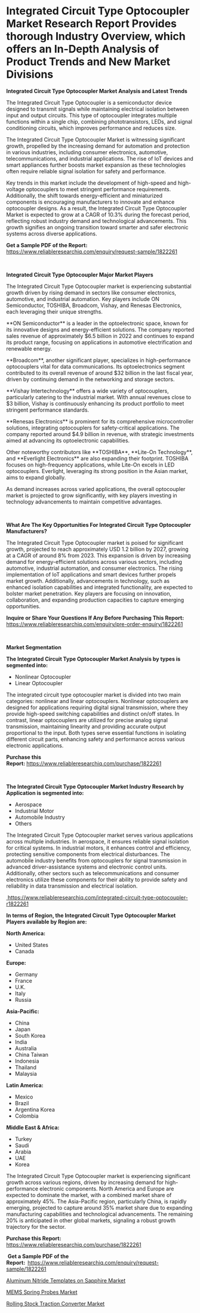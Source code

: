 <p><h1>Integrated Circuit Type Optocoupler Market Research Report Provides thorough Industry Overview, which offers an In-Depth Analysis of Product Trends and New Market Divisions</h1></p><p><strong>Integrated Circuit Type Optocoupler Market Analysis and Latest Trends</strong></p>
<p><p>The Integrated Circuit Type Optocoupler is a semiconductor device designed to transmit signals while maintaining electrical isolation between input and output circuits. This type of optocoupler integrates multiple functions within a single chip, combining phototransistors, LEDs, and signal conditioning circuits, which improves performance and reduces size.</p><p>The Integrated Circuit Type Optocoupler Market is witnessing significant growth, propelled by the increasing demand for automation and protection in various industries, including consumer electronics, automotive, telecommunications, and industrial applications. The rise of IoT devices and smart appliances further boosts market expansion as these technologies often require reliable signal isolation for safety and performance.</p><p>Key trends in this market include the development of high-speed and high-voltage optocouplers to meet stringent performance requirements. Additionally, the shift towards energy-efficient and miniaturized components is encouraging manufacturers to innovate and enhance optocoupler designs. As a result, the Integrated Circuit Type Optocoupler Market is expected to grow at a CAGR of 10.3% during the forecast period, reflecting robust industry demand and technological advancements. This growth signifies an ongoing transition toward smarter and safer electronic systems across diverse applications.</p></p>
<p><strong>Get a Sample PDF of the Report:&nbsp;</strong> <a href="https://www.reliableresearchiq.com/enquiry/request-sample/1822261?utm_campaign=1842&utm_medium=2&utm_source=Github&utm_content=ia&utm_term=13022025&utm_id=integrated-circuit-type-optocoupler">https://www.reliableresearchiq.com/enquiry/request-sample/1822261</a></p>
<p>&nbsp;</p>
<p><strong>Integrated Circuit Type Optocoupler Major Market Players</strong></p>
<p><p>The Integrated Circuit Type Optocoupler market is experiencing substantial growth driven by rising demand in sectors like consumer electronics, automotive, and industrial automation. Key players include ON Semiconductor, TOSHIBA, Broadcom, Vishay, and Renesas Electronics, each leveraging their unique strengths.</p><p>**ON Semiconductor** is a leader in the optoelectronic space, known for its innovative designs and energy-efficient solutions. The company reported sales revenue of approximately $6.5 billion in 2022 and continues to expand its product range, focusing on applications in automotive electrification and renewable energy.</p><p>**Broadcom**, another significant player, specializes in high-performance optocouplers vital for data communications. Its optoelectronics segment contributed to its overall revenue of around $32 billion in the last fiscal year, driven by continuing demand in the networking and storage sectors.</p><p>**Vishay Intertechnology** offers a wide variety of optocouplers, particularly catering to the industrial market. With annual revenues close to $3 billion, Vishay is continuously enhancing its product portfolio to meet stringent performance standards.</p><p>**Renesas Electronics** is prominent for its comprehensive microcontroller solutions, integrating optocouplers for safety-critical applications. The company reported around $4.9 billion in revenue, with strategic investments aimed at advancing its optoelectronic capabilities.</p><p>Other noteworthy contributors like **TOSHIBA**, **Lite-On Technology**, and **Everlight Electronics** are also expanding their footprint. TOSHIBA focuses on high-frequency applications, while Lite-On excels in LED optocouplers. Everlight, leveraging its strong position in the Asian market, aims to expand globally.</p><p>As demand increases across varied applications, the overall optocoupler market is projected to grow significantly, with key players investing in technology advancements to maintain competitive advantages.</p></p>
<p>&nbsp;</p>
<p><strong>What Are The Key Opportunities For Integrated Circuit Type Optocoupler Manufacturers?</strong></p>
<p><p>The Integrated Circuit Type Optocoupler market is poised for significant growth, projected to reach approximately USD 1.2 billion by 2027, growing at a CAGR of around 8% from 2023. This expansion is driven by increasing demand for energy-efficient solutions across various sectors, including automotive, industrial automation, and consumer electronics. The rising implementation of IoT applications and smart devices further propels market growth. Additionally, advancements in technology, such as enhanced isolation capabilities and integrated functionality, are expected to bolster market penetration. Key players are focusing on innovation, collaboration, and expanding production capacities to capture emerging opportunities.</p></p>
<p><strong>Inquire or Share Your Questions If Any Before Purchasing This Report:</strong> <a href="https://www.reliableresearchiq.com/enquiry/pre-order-enquiry/1822261?utm_campaign=1842&utm_medium=2&utm_source=Github&utm_content=ia&utm_term=13022025&utm_id=integrated-circuit-type-optocoupler">https://www.reliableresearchiq.com/enquiry/pre-order-enquiry/1822261</a></p>
<p>&nbsp;</p>
<p><strong>Market Segmentation</strong></p>
<p><strong>The Integrated Circuit Type Optocoupler Market Analysis by types is segmented into:</strong></p>
<p><ul><li>Nonlinear Optocoupler</li><li>Linear Optocoupler</li></ul></p>
<p><p>The integrated circuit type optocoupler market is divided into two main categories: nonlinear and linear optocouplers. Nonlinear optocouplers are designed for applications requiring digital signal transmission, where they provide high-speed switching capabilities and distinct on/off states. In contrast, linear optocouplers are utilized for precise analog signal transmission, maintaining linearity and providing accurate output proportional to the input. Both types serve essential functions in isolating different circuit parts, enhancing safety and performance across various electronic applications.</p></p>
<p><strong>Purchase this Report:&nbsp;</strong><a href="https://www.reliableresearchiq.com/purchase/1822261?utm_campaign=1842&utm_medium=2&utm_source=Github&utm_content=ia&utm_term=13022025&utm_id=integrated-circuit-type-optocoupler">https://www.reliableresearchiq.com/purchase/1822261</a></p>
<p>&nbsp;</p>
<p><strong>The Integrated Circuit Type Optocoupler Market Industry Research by Application is segmented into:</strong></p>
<p><ul><li>Aerospace</li><li>Industrial Motor</li><li>Automobile Industry</li><li>Others</li></ul></p>
<p><p>The Integrated Circuit Type Optocoupler market serves various applications across multiple industries. In aerospace, it ensures reliable signal isolation for critical systems. In industrial motors, it enhances control and efficiency, protecting sensitive components from electrical disturbances. The automobile industry benefits from optocouplers for signal transmission in advanced driver-assistance systems and electronic control units. Additionally, other sectors such as telecommunications and consumer electronics utilize these components for their ability to provide safety and reliability in data transmission and electrical isolation.</p></p>
<p><a href="https://www.reliableresearchiq.com/integrated-circuit-type-optocoupler-r1822261?utm_campaign=1842&utm_medium=2&utm_source=Github&utm_content=ia&utm_term=13022025&utm_id=integrated-circuit-type-optocoupler">&nbsp;https://www.reliableresearchiq.com/integrated-circuit-type-optocoupler-r1822261</a></p>
<p><strong>In terms of Region, the Integrated Circuit Type Optocoupler Market Players available by Region are:</strong></p>
<p>
    <p> <strong> North America: </strong>
        <ul>
            <li>United States</li>
            <li>Canada</li>
        </ul>
        </p> 
    <p> <strong> Europe: </strong>
        <ul>
            <li>Germany</li>
            <li>France</li>
            <li>U.K.</li>
            <li>Italy</li>
            <li>Russia</li>
        </ul>
        </p> 
    <p> <strong> Asia-Pacific: </strong>
        <ul>
            <li>China</li>
            <li>Japan</li>
            <li>South Korea</li>
            <li>India</li>
            <li>Australia</li>
            <li>China Taiwan</li>
            <li>Indonesia</li>
            <li>Thailand</li>
            <li>Malaysia</li>
        </ul>
        </p> 
    <p> <strong> Latin America: </strong>
        <ul>
            <li>Mexico</li>
            <li>Brazil</li>
            <li>Argentina Korea</li>
            <li>Colombia</li>
        </ul>
        </p> 
    <p> <strong> Middle East & Africa: </strong>
        <ul>
            <li>Turkey</li>
            <li>Saudi</li>
            <li>Arabia</li>
            <li>UAE</li>
            <li>Korea</li>
        </ul>
    </p>
    </p>
<p><p>The Integrated Circuit Type Optocoupler market is experiencing significant growth across various regions, driven by increasing demand for high-performance electronic components. North America and Europe are expected to dominate the market, with a combined market share of approximately 45%. The Asia-Pacific region, particularly China, is rapidly emerging, projected to capture around 35% market share due to expanding manufacturing capabilities and technological advancements. The remaining 20% is anticipated in other global markets, signaling a robust growth trajectory for the sector.</p></p>
<p><strong>Purchase this Report: </strong><a href="https://www.reliableresearchiq.com/purchase/1822261?utm_campaign=1842&utm_medium=2&utm_source=Github&utm_content=ia&utm_term=13022025&utm_id=integrated-circuit-type-optocoupler">https://www.reliableresearchiq.com/purchase/1822261</a></p>
<p>&nbsp;<strong>Get a Sample PDF of the Report:&nbsp;&nbsp;</strong><a href="https://www.reliableresearchiq.com/enquiry/request-sample/1822261?utm_campaign=1842&utm_medium=2&utm_source=Github&utm_content=ia&utm_term=13022025&utm_id=integrated-circuit-type-optocoupler">https://www.reliableresearchiq.com/enquiry/request-sample/1822261</a></p>
<p><strong></strong></p>
<p><p><a href="https://github.com/shafriusizi/Market-Research-Report-List-1/blob/main/aluminum-nitride-templates-on-sapphire-market.md?utm_campaign=1842&utm_medium=2&utm_source=Github&utm_content=ia&utm_term=13022025&utm_id=integrated-circuit-type-optocoupler">Aluminum Nitride Templates on Sapphire Market</a></p><p><a href="https://github.com/kukolkasimo5/Market-Research-Report-List-1/blob/main/mems-spring-probes-market.md?utm_campaign=1842&utm_medium=2&utm_source=Github&utm_content=ia&utm_term=13022025&utm_id=integrated-circuit-type-optocoupler">MEMS Spring Probes Market</a></p><p><a href="https://github.com/mudgeadamsvx/Market-Research-Report-List-1/blob/main/rolling-stock-traction-converter-market.md?utm_campaign=1842&utm_medium=2&utm_source=Github&utm_content=ia&utm_term=13022025&utm_id=integrated-circuit-type-optocoupler">Rolling Stock Traction Converter Market</a></p></p>